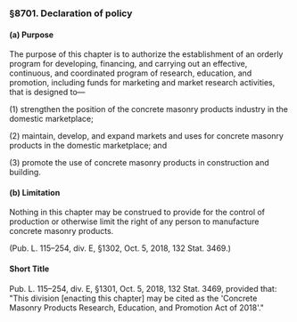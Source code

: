 ### §8701. Declaration of policy ###

#### (a) Purpose ####

The purpose of this chapter is to authorize the establishment of an orderly program for developing, financing, and carrying out an effective, continuous, and coordinated program of research, education, and promotion, including funds for marketing and market research activities, that is designed to—

(1) strengthen the position of the concrete masonry products industry in the domestic marketplace;

(2) maintain, develop, and expand markets and uses for concrete masonry products in the domestic marketplace; and

(3) promote the use of concrete masonry products in construction and building.

#### (b) Limitation ####

Nothing in this chapter may be construed to provide for the control of production or otherwise limit the right of any person to manufacture concrete masonry products.

(Pub. L. 115–254, div. E, §1302, Oct. 5, 2018, 132 Stat. 3469.)

#### Short Title ####

Pub. L. 115–254, div. E, §1301, Oct. 5, 2018, 132 Stat. 3469, provided that: "This division [enacting this chapter] may be cited as the 'Concrete Masonry Products Research, Education, and Promotion Act of 2018'."